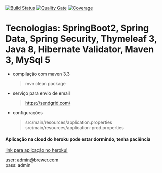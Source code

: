 [![Build Status](https://travis-ci.org/rfaguiar/springBoot2-brewer.svg?branch=master)](https://travis-ci.org/rfaguiar/springBoot2-brewer)
[![Quality Gate](https://sonarcloud.io/api/project_badges/measure?project=com.brewer%3Abrewer-springboot&metric=alert_status)](https://sonarcloud.io/dashboard?id=com.brewer%3Abrewer-springboot)
[![Coverage](https://sonarcloud.io/api/project_badges/measure?project=com.brewer%3Abrewer-springboot&metric=coverage)](https://sonarcloud.io/component_measures?id=com.brewer%3Abrewer-springboot&metric=Coverage)  

# Tecnologias: SpringBoot2, Spring Data, Spring Security, Thymeleaf 3, Java 8, Hibernate Validator, Maven 3, MySql 5  

* compilação com maven 3.3  
    > mvn clean package  
* serviço para envio de email  
    > https://sendgrid.com/  
* configurações  
    > src/main/resources/application.properties  
    > src/main/resources/application-prod.properties  

#### Aplicação na cloud do heroku pode estar dormindo, tenha paciência  
    
[link para aplicação no heroku!](https://brewer-springboot-app1.herokuapp.com/)  
    
user: admin@brewer.com  
pass: admin  
